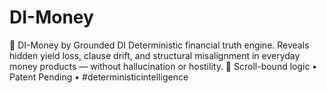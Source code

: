 # DI-Money
💸 DI-Money by Grounded DI Deterministic financial truth engine. Reveals hidden yield loss, clause drift, and structural misalignment in everyday money products — without hallucination or hostility. 📜 Scroll-bound logic • Patent Pending • #deterministicintelligence
